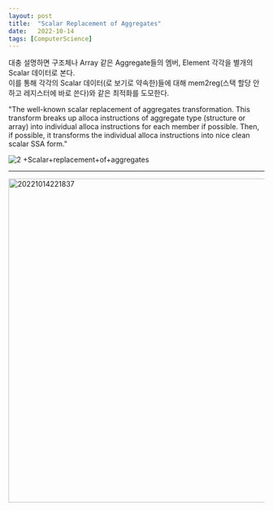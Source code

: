 ```yaml
---
layout: post
title:  "Scalar Replacement of Aggregates"
date:   2022-10-14
tags: [ComputerScience]
---         
```

               
대충 설명하면 구조체나 Array 같은 Aggregate들의 멤버, Element 각각을 별개의 Scalar 데이터로 본다.         
이를 통해 각각의 Scalar 데이터(로 보기로 약속한)들에 대해 mem2reg(스택 할당 안하고 레지스터에 바로 쓴다)와 같은 최적화를 도모한다.            
         
"The well-known scalar replacement of aggregates transformation. This transform breaks up alloca instructions of aggregate type (structure or array) into individual alloca instructions for each member if possible. Then, if possible, it transforms the individual alloca instructions into nice clean scalar SSA form."
       
![2 +Scalar+replacement+of+aggregates](https://user-images.githubusercontent.com/33873804/195855156-39dcf6d7-a59f-41b1-8cdd-b876445a7377.jpg)

-------------------

<img width="638" alt="20221014221837" src="https://user-images.githubusercontent.com/33873804/195856837-b70d75eb-7694-4def-b157-b2209e53b04b.png">      
